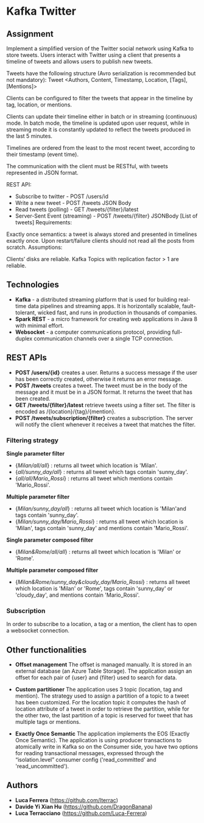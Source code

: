 # Kafka Twitter

## Assignment

Implement a simplified version of the Twitter social network using Kafka to store tweets. Users interact with Twitter using a client that presents a timeline of tweets and allows users to publish new tweets.

Tweets have the following structure (Avro serialization is recommended but not mandatory):
Tweet <Authors, Content, Timestamp, Location, [Tags], [Mentions]>

Clients can be configured to filter the tweets that appear in the timeline by tag, location, or mentions.

Clients can update their timeline either in batch or in streaming (continuous) mode. In batch mode, the timeline is updated upon user request, while in streaming mode it is constantly updated to reflect the tweets produced in the last 5 minutes.

Timelines are ordered from the least to the most recent tweet, according to their timestamp (event time).

The communication with the client must be RESTful, with tweets represented in JSON format.

REST API:

- Subscribe to twitter - POST /users/id
- Write a new tweet - POST /tweets JSON Body
- Read tweets (polling) - GET /tweets/{filter}/latest
- Server-Sent Event (streaming) - POST /tweets/{filter} JSONBody [List of tweets]
Requirements:

Exactly once semantics: a tweet is always stored and presented in timelines exactly once.
Upon restart/failure clients should not read all the posts from scratch.
Assumptions:

Clients’ disks are reliable.
Kafka Topics with replication factor > 1 are reliable.

## Technologies

- **Kafka** - a distributed streaming platform that is used for building real-time data pipelines and streaming apps. It is horizontally scalable, fault-tolerant, wicked fast, and runs in production in thousands of companies.
- **Spark REST** - a micro framework for creating web applications in Java 8 with minimal effort.
- **Websocket** - a computer communications protocol, providing full-duplex communication channels over a single TCP connection.

## REST APIs

- **POST /users/{id}** creates a user. Returns a success message if the user has been correctly created, otherwise it returns an error message.
- **POST /tweets** creates a tweet. The tweet must be in the body of the message and it must be in a JSON format. It returns the tweet that has been created.
- **GET /tweets/{filter}/latest** retrieve tweets using a filter set. The filter is encoded as /{location}/{tag}/{mention}.
- **POST /tweets/subscription/{filter}** creates a subscription. The server will notify the client whenever it receives a tweet that matches the filter.

### Filtering strategy
**Single parameter filter**
- {*Milan/all/all*} : returns all tweet which location is 'Milan'.
- {*all/sunny_day/all*} : returns all tweet which tags contain 'sunny_day'.
- {*all/all/Mario_Rossi*} : returns all tweet which mentions contain 'Mario_Rossi'.

**Multiple parameter filter**
- {*Milan/sunny_day/all*} : returns all tweet which location is 'Milan'and tags contain 'sunny_day'.
- {*Milan/sunny_day/Mario_Rossi*} : returns all tweet which location is 'Milan', tags contain 'sunny_day' and mentions contain 'Mario_Rossi'.

**Single parameter composed filter**
- {*Milan&Rome/all/all*} : returns all tweet which location is 'Milan' or 'Rome'.

**Multiple parameter composed filter** 
- {*Milan&Rome/sunny_day&cloudy_day/Mario_Rossi*} : returns all tweet which location is 'Milan' or 'Rome', tags contain 'sunny_day' or 'cloudy_day', and mentions contain 'Mario_Rossi'.

### Subscription
In order to subscribe to a location, a tag or a mention, the client has to open a websocket connection.

## Other functionalities

- **Offset management**
The offset is managed manually. It is stored in an external database (an Azure Table Storage). The application assign an offset for each pair of {user} and {filter} used to search for data.

- **Custom partitioner**
The application uses 3 topic (location, tag and mention). The strategy used to assign a partition of a topic to a tweet has been customized. For the location topic it computes the hash of location attribute of a tweet in order to retrieve the partition, while for the other two, the last partition of a topic is reserved for tweet that has multiple tags or mentions.

- **Exactly Once Semantic**
The application implements the EOS (Exactly Once Semantic). The application is using producer transactions to atomically write in Kafka so on the Consumer side, you have two options for reading transactional messages, expressed through the “isolation.level” consumer config ('read_committed' and 'read_uncommitted').

## Authors

* **Luca Ferrera** (https://github.com/lterrac)
* **Davide Yi Xian Hu** (https://github.com/DragonBanana)
* **Luca Terracciano** (https://github.com/Luca-Ferrera)